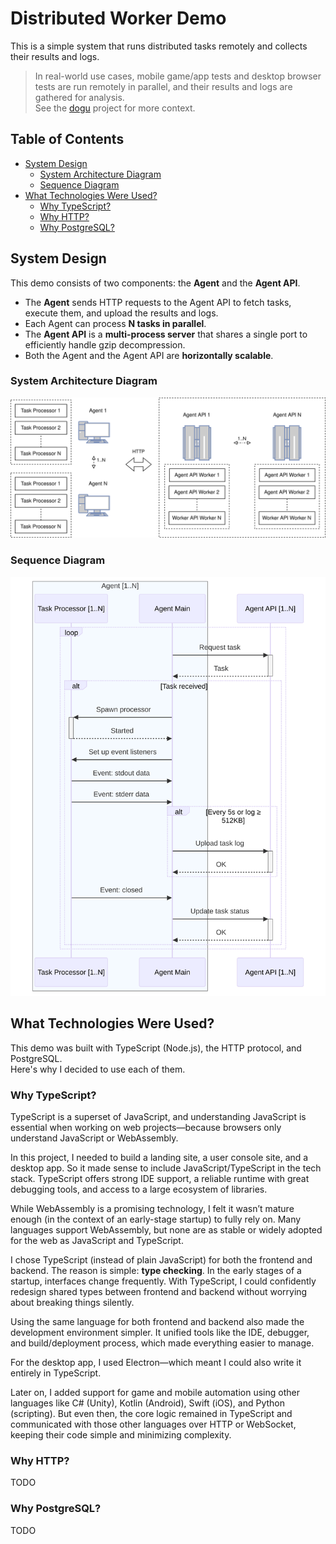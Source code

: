 # Distributed Worker Demo

This is a simple system that runs distributed tasks remotely and collects their results and logs.

> In real-world use cases, mobile game/app tests and desktop browser tests are run remotely in parallel, and their results and logs are gathered for analysis.  
> See the [dogu](https://github.com/dogu-team/dogu) project for more context.

## Table of Contents

- [System Design](#system-design)
  - [System Architecture Diagram](#system-architecture-diagram)
  - [Sequence Diagram](#sequence-diagram)
- [What Technologies Were Used?](#what-technologies-were-used)
  - [Why TypeScript?](#why-typescript)
  - [Why HTTP?](#why-http)
  - [Why PostgreSQL?](#why-postgresql)

## System Design

This demo consists of two components: the **Agent** and the **Agent API**.

- The **Agent** sends HTTP requests to the Agent API to fetch tasks, execute them, and upload the results and logs.
- Each Agent can process **N tasks in parallel**.
- The **Agent API** is a **multi-process server** that shares a single port to efficiently handle gzip decompression.
- Both the Agent and the Agent API are **horizontally scalable**.

### System Architecture Diagram

![System architecture diagram](/images/system_architecture.svg)

### Sequence Diagram

![Sequence diagram](/images/sequence_diagram.svg)

## What Technologies Were Used?

This demo was built with TypeScript (Node.js), the HTTP protocol, and PostgreSQL.  
Here's why I decided to use each of them.

### Why TypeScript?

TypeScript is a superset of JavaScript, and understanding JavaScript is essential when working on web projects—because browsers only understand JavaScript or WebAssembly.

In this project, I needed to build a landing site, a user console site, and a desktop app. So it made sense to include JavaScript/TypeScript in the tech stack. TypeScript offers strong IDE support, a reliable runtime with great debugging tools, and access to a large ecosystem of libraries.

While WebAssembly is a promising technology, I felt it wasn’t mature enough (in the context of an early-stage startup) to fully rely on. Many languages support WebAssembly, but none are as stable or widely adopted for the web as JavaScript and TypeScript.

I chose TypeScript (instead of plain JavaScript) for both the frontend and backend. The reason is simple: **type checking**. In the early stages of a startup, interfaces change frequently. With TypeScript, I could confidently redesign shared types between frontend and backend without worrying about breaking things silently.

Using the same language for both frontend and backend also made the development environment simpler. It unified tools like the IDE, debugger, and build/deployment process, which made everything easier to manage.

For the desktop app, I used Electron—which meant I could also write it entirely in TypeScript.

Later on, I added support for game and mobile automation using other languages like C# (Unity), Kotlin (Android), Swift (iOS), and Python (scripting). But even then, the core logic remained in TypeScript and communicated with those other languages over HTTP or WebSocket, keeping their code simple and minimizing complexity.

### Why HTTP?

TODO

### Why PostgreSQL?

TODO
